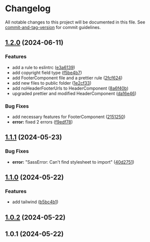 # Changelog

All notable changes to this project will be documented in this file. See [commit-and-tag-version](https://github.com/absolute-version/commit-and-tag-version) for commit guidelines.

## [1.2.0](https://github.com/Farhang-Osman/TechWorld/compare/v1.1.1...v1.2.0) (2024-06-11)


### Features

* add a rule to eslintrc ([e3a6139](https://github.com/Farhang-Osman/TechWorld/commit/e3a613972c0b441cc6fe5cb8b7c2eca669cca11d))
* add copyright field type ([f5be4b7](https://github.com/Farhang-Osman/TechWorld/commit/f5be4b796fca9f7e3665ca0920d211018af1a5de))
* add FooterComponent file and a prettier rule ([2fcf624](https://github.com/Farhang-Osman/TechWorld/commit/2fcf62465b404e00c5422761f56cc53d6d255826))
* add new files to public folder ([1e2cf33](https://github.com/Farhang-Osman/TechWorld/commit/1e2cf3340d28b52b9aa2af8e3fbb453e6009109b))
* add noHeaderFooterUrls to HeaderComponent ([8a6f40b](https://github.com/Farhang-Osman/TechWorld/commit/8a6f40b443cf0aee5c7add2d5e455e53a8926d14))
* upgraded prettier and modified HeaderComponent ([da16e46](https://github.com/Farhang-Osman/TechWorld/commit/da16e467f3e4e891b1ca036733078e1f7e5bda33))


### Bug Fixes

* add necessary features for FooterComponent ([2151250](https://github.com/Farhang-Osman/TechWorld/commit/2151250211aeaf3ba9e5fd09bb2f31c29531127d))
* **error:** fixed 2 errors ([f9edf78](https://github.com/Farhang-Osman/TechWorld/commit/f9edf787f951405fd235530086d6fcb50167be15))

## [1.1.1](https://github.com/Farhang-Osman/TechWorld/compare/v1.1.0...v1.1.1) (2024-05-23)


### Bug Fixes

* **error:** "SassError: Can't find stylesheet to import" ([40d2751](https://github.com/Farhang-Osman/TechWorld/commit/40d2751c0d15ac80ba99600bc6ea8735bc3f7744))

## [1.1.0](https://github.com/Farhang-Osman/TechWorld/compare/v1.0.2...v1.1.0) (2024-05-22)


### Features

* add tailwind ([b5bc4b1](https://github.com/Farhang-Osman/TechWorld/commit/b5bc4b18bee8bf0b2a79048e28192d029f09d6cc))

## [1.0.2](https://github.com/Farhang-Osman/TechWorld/compare/v1.0.1...v1.0.2) (2024-05-22)

## 1.0.1 (2024-05-22)
